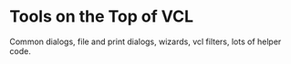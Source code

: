 # Tools on the Top of VCL

Common dialogs, file and print dialogs, wizards, vcl filters, lots of helper code.
